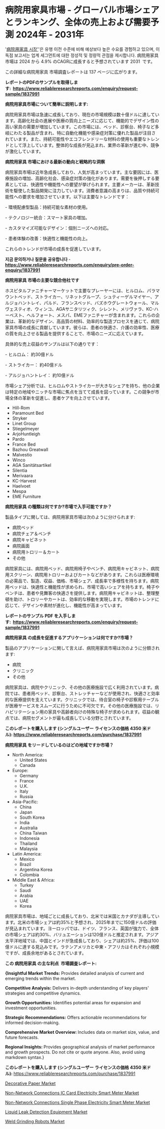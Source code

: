 <p><h1>病院用家具市場 - グローバル市場シェアとランキング、全体の売上および需要予測 2024年 - 2031年</h1></p><p>'<a href="https://www.reliableresearchreports.com/hospital-furnitures-r1837991?utm_campaign=107&utm_medium=36&utm_source=Github&utm_content=ia&utm_term=30102024&utm_id=hospital-furnitures">病院用家具 시장'</a>'은 유행 이전 수준에 비해 예상보다 높은 수요를 경험하고 있으며, 이 독점 보고서는 업계 세그먼트에 대한 정성적 및 정량적 관점을 제시합니다. 病院用家具 市場は 2024 から 4.9% のCAGRに成長すると予想されています 2031&nbsp; です。</p>
<p>この詳細な病院用家具 市場調査レポートは 137 ページに広がります。</p>
<p><strong>レポートのPDFのサンプルを取得します</strong><strong>:&nbsp;&nbsp;<a href="https://www.reliableresearchreports.com/enquiry/request-sample/1837991?utm_campaign=107&utm_medium=36&utm_source=Github&utm_content=ia&utm_term=30102024&utm_id=hospital-furnitures">https://www.reliableresearchreports.com/enquiry/request-sample/1837991</a></strong></p>
<p><strong>病院用家具市場について簡単に説明します:</strong></p>
<p><p>病院用家具市場は急速に成長しており、現在の市場規模は数十億ドルに達しています。高齢化社会の進展や医療の質向上ニーズに応じて、機能的でデザイン性の高い家具の需要が増加しています。この市場には、ベッド、診察台、椅子など多岐にわたる製品が含まれ、特に自動化機能や感染症対策に優れた製品が注目されています。また、持続可能性やエコフレンドリーな材料の使用も重要なトレンドとして浮上しています。整体的な成長が見込まれ、業界の革新が進む中、競争が激化しています。</p></p>
<p><strong>病院用家具 市場における最新の動向と戦略的な洞察</strong></p>
<p><p>病院家具市場は近年急成長しており、人気が高まっています。主な要因には、医療施設の増加、高齢化社会、感染症対策の強化があります。需要を後押しする要素としては、快適性や機能性への要望が挙げられます。主要メーカーは、革新技術を駆使した製品開発に注力しています。消費者意識の高まりは、品質や持続可能性への要求を増加させています。以下は主要なトレンドです：</p><p>- 環境配慮型製品：持続可能な素材の使用。</p><p>- テクノロジー統合：スマート家具の増加。</p><p>- カスタマイズ可能なデザイン：個別ニーズへの対応。</p><p>- 患者体験の改善：快適性と機能性の向上。</p><p>これらのトレンドが市場の成長を促進しています。</p></p>
<p><strong>지금 문의하거나 질문을 공유합니다</strong><strong>&nbsp;</strong>-<strong><a href="https://www.reliableresearchreports.com/enquiry/pre-order-enquiry/1837991?utm_campaign=107&utm_medium=36&utm_source=Github&utm_content=ia&utm_term=30102024&utm_id=hospital-furnitures">https://www.reliableresearchreports.com/enquiry/pre-order-enquiry/1837991</a></strong></p>
<p><strong>病院用家具 市場の主要な競合他社です</strong></p>
<p><p>ホスピタルファニチャーマーケットで主要なプレーヤーには、ヒルロム、パラマウントベッド、ストライカー、リネットグループ、シュティーゲルマイヤー、アルジョハントレイ、パルド、フランスベッド、バズホウグレートウォール、マルヴェスティオ、ウィンコ、AGAサニタリツィク、シレント、メリヴァラ、KC-ハーベスト、ヘルフォート、メスパ、EMEファニチャーが含まれます。これらの企業は、革新的なデザイン、高品質の材料、効率的な製造プロセスを通じて、病院家具市場の成長に貢献しています。彼らは、患者の快適さ、介護の効率性、医療の質を向上させる製品を提供することで、市場のニーズに応えています。</p><p>具体的な売上収益のサンプルは以下の通りです：</p><p>- ヒルロム： 約30億ドル</p><p>- ストライカー： 約40億ドル</p><p>- アルジョハントレイ： 約10億ドル</p><p>市場シェア分析では、ヒルロムやストライカーが大きなシェアを持ち、他の企業は特定の地域やニッチな市場に焦点を当てて成長を図っています。この競争が市場全体の革新を促進し、患者ケアを向上させています。</p></p>
<p><ul><li>Hill-Rom</li><li>Paramount Bed</li><li>Stryker</li><li>Linet Group</li><li>Stiegelmeyer</li><li>ArjoHuntleigh</li><li>Pardo</li><li>France Bed</li><li>Bazhou Greatwall</li><li>Malvestio</li><li>Winco</li><li>AGA Sanitätsartikel</li><li>Silentia</li><li>Merivaara</li><li>KC-Harvest</li><li>Haelvoet</li><li>Mespa</li><li>EME Furniture</li></ul></p>
<p><strong>病院用家具 の種類は何ですか?市場で入手可能ですか？</strong></p>
<p>製品タイプに関しては、病院用家具市場は次のように分けられます:</p>
<p><ul><li>病院ベッド</li><li>病院チェア＆ベンチ</li><li>病院キャビネット</li><li>病院画面</li><li>病院用トロリー＆カート</li><li>その他</li></ul></p>
<p><p>病院家具には、病院用ベッド、病院用椅子やベンチ、病院用キャビネット、病院用スクリーン、病院用トロリーおよびカートなどがあります。これらは医療環境の必需品で、製造、収益、価格、市場シェア、成長率で多様性を持ちます。病院用ベッドは、快適性と機能性が求められ、市場で高いシェアを持ちます。椅子やベンチは、患者や見舞客の快適さを提供します。病院用キャビネットは、整理整頓を助け、トロリーやカートは、効率的な移動を実現します。市場のトレンドに応じて、デザインや素材が進化し、機能性が高まっています。</p></p>
<p><strong>レポートのサンプル PDF を入手します:&nbsp;</strong><strong>&nbsp;<a href="https://www.reliableresearchreports.com/enquiry/request-sample/1837991?utm_campaign=107&utm_medium=36&utm_source=Github&utm_content=ia&utm_term=30102024&utm_id=hospital-furnitures">https://www.reliableresearchreports.com/enquiry/request-sample/1837991</a></strong></p>
<p><strong>病院用家具 の成長を促進するアプリケーションは何ですか?市場？</strong></p>
<p>製品のアプリケーションに関して言えば、病院用家具市場は次のように分類されます:</p>
<p><ul><li>病院</li><li>クリニック</li><li>その他</li></ul></p>
<p><p>病院家具は、病院やクリニック、その他の医療施設で広く利用されています。病院では、患者用ベッド、診察台、ストレッチャーなどが使用され、快適さと効率的な医療提供を支えています。クリニックでは、待合室の椅子や診察用テーブルが医療サービスをスムーズに行うために不可欠です。その他の医療施設では、リハビリテーション用の家具や高齢者向けの特殊な椅子が求められます。収益の観点では、病院セグメントが最も成長している分野とされています。</p></p>
<p><strong>このレポートを購入します (シングルユーザー ライセンスの価格 4350 米ドル):</strong><strong>&nbsp;<a href="https://www.reliableresearchreports.com/purchase/1837991?utm_campaign=107&utm_medium=36&utm_source=Github&utm_content=ia&utm_term=30102024&utm_id=hospital-furnitures">https://www.reliableresearchreports.com/purchase/1837991</a></strong></p>
<p><strong>病院用家具 をリードしているのはどの地域ですか市場？</strong></p>
<p><ul>
    <li>
        North America:
        <ul>
            <li>United States</li>
            <li>Canada</li>
        </ul>
    </li>
    <li>
        Europe:
        <ul>
            <li>Germany</li>
            <li>France</li>
            <li>U.K.</li>
            <li>Italy</li>
            <li>Russia</li>
        </ul>
    </li>
    <li>
        Asia-Pacific:
        <ul>
            <li>China</li>
            <li>Japan</li>
            <li>South Korea</li>
            <li>India</li>
            <li>Australia</li>
            <li>China Taiwan</li>
            <li>Indonesia</li>
            <li>Thailand</li>
            <li>Malaysia</li>
        </ul>
    </li>
    <li>
        Latin America:
        <ul>
            <li>Mexico</li>
            <li>Brazil</li>
            <li>Argentina Korea</li>
            <li>Colombia</li>
        </ul>
    </li>
    <li>
        Middle East & Africa:
        <ul>
            <li>Turkey</li>
            <li>Saudi</li>
            <li>Arabia</li>
            <li>UAE</li>
            <li>Korea</li>
        </ul>
    </li>
    </ul></p>
<p><p>病院家具市場は、地域ごとに成長しており、北米では米国とカナダが主導しています。北米の市場シェアは約35%と予想され、2025年までに150億ドルの評価が見込まれています。ヨーロッパでは、ドイツ、フランス、英国が強力で、全体の市場シェアは約30%、バリュエーションは120億ドルと推定されます。アジア太平洋地域では、中国とインドが急成長しており、シェアは約25%、評価は100億ドルに達する見込みです。ラテンアメリカと中東・アフリカはそれぞれ小規模ですが、成長余地があるとされています。</p></p>
<p><strong>この 病院用家具 の主な利点&nbsp; 市場調査レポート:</strong></p>
<p><strong>{Insightful Market Trends:</strong> Provides detailed analysis of current and emerging trends within the market.</p>
<p><strong>Competitive Analysis:</strong> Delivers in-depth understanding of key players' strategies and competitive dynamics.</p>
<p><strong>Growth Opportunities:</strong> Identifies potential areas for expansion and investment opportunities.</p>
<p><strong>Strategic Recommendations:</strong> Offers actionable recommendations for informed decision-making.</p>
<p><strong>Comprehensive Market Overview: </strong>Includes data on market size, value, and future forecasts.</p>
<p><strong>Regional Insights: </strong>Provides geographical analysis of market performance and growth prospects. Do not cite or quote anyone. Also, avoid using markdown syntax.}</p>
<p><strong>このレポートを購入します (シングルユーザー ライセンスの価格 4350 米ドル):&nbsp;</strong><a href="https://www.reliableresearchreports.com/purchase/1837991?utm_campaign=107&utm_medium=36&utm_source=Github&utm_content=ia&utm_term=30102024&utm_id=hospital-furnitures">https://www.reliableresearchreports.com/purchase/1837991</a></p>
<p><p><a href="https://www.linkedin.com/pulse/decorative-paper-market-segmentation-geographical-regions-ypyge?utm_campaign=107&utm_medium=36&utm_source=Github&utm_content=ia&utm_term=30102024&utm_id=hospital-furnitures">Decorative Paper Market</a></p><p><a href="https://issuu.com/reportprime-2/docs/non-network-connections-ic-card-ele_8a841e6fc7489f?utm_campaign=107&utm_medium=36&utm_source=Github&utm_content=ia&utm_term=30102024&utm_id=hospital-furnitures">Non-Network Connections IC Card Electricity Smart Meter Market</a></p><p><a href="https://issuu.com/reportprime-2/docs/non-network-connections-single-phas_26b9e7484b2ad3?utm_campaign=107&utm_medium=36&utm_source=Github&utm_content=ia&utm_term=30102024&utm_id=hospital-furnitures">Non-Network Connections Single Phase Electricity Smart Meter Market</a></p><p><a href="https://github.com/JamesCox407/Market-Research-Report-List-1/blob/main/liquid-leak-detection-equipment-market.md?utm_campaign=107&utm_medium=36&utm_source=Github&utm_content=ia&utm_term=30102024&utm_id=hospital-furnitures">Liquid Leak Detection Equipment Market</a></p><p><a href="https://github.com/tacitam515l/Market-Research-Report-List-1/blob/main/weld-grinding-robots-market.md?utm_campaign=107&utm_medium=36&utm_source=Github&utm_content=ia&utm_term=30102024&utm_id=hospital-furnitures">Weld Grinding Robots Market</a></p></p>
<p>&nbsp;</p>